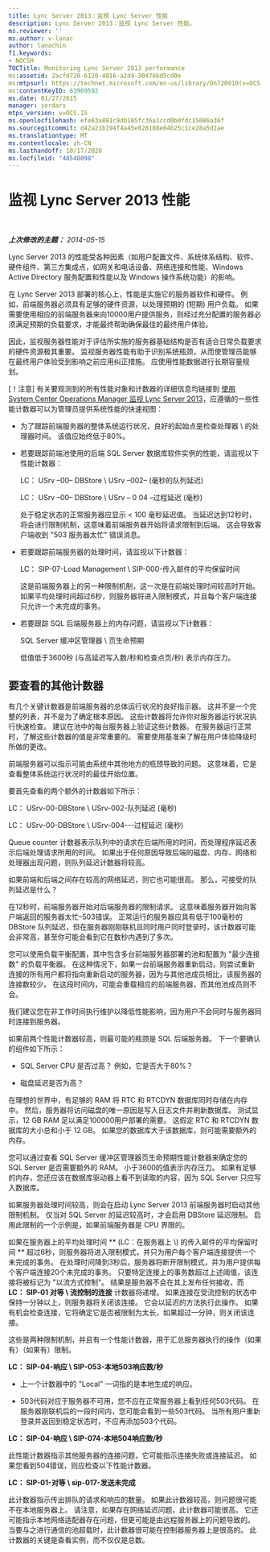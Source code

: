 ```yaml
---
title: Lync Server 2013：监视 Lync Server 性能
description: Lync Server 2013：监视 Lync Server 性能。
ms.reviewer: ''
ms.author: v-lanac
author: lanachin
f1.keywords:
- NOCSH
TOCTitle: Monitoring Lync Server 2013 performance
ms:assetid: 2acfd720-6120-4816-a2d4-30476bd5cd0e
ms:mtpsurl: https://technet.microsoft.com/en-us/library/Dn720910(v=OCS.15)
ms:contentKeyID: 63969592
ms.date: 01/27/2015
manager: serdars
mtps_version: v=OCS.15
ms.openlocfilehash: efe63a881c9db105fc36a1ccd0b0fdc15086a36f
ms.sourcegitcommit: d42a21b194f4a45e828188e04b25c1ce28a5d1ae
ms.translationtype: MT
ms.contentlocale: zh-CN
ms.lasthandoff: 10/17/2020
ms.locfileid: "48548098"
---
```

# <a name="monitoring-lync-server-2013-performance"></a>监视 Lync Server 2013 性能

<div data-xmlns="http://www.w3.org/1999/xhtml">

<div class="topic" data-xmlns="http://www.w3.org/1999/xhtml" data-msxsl="urn:schemas-microsoft-com:xslt" data-cs="https://msdn.microsoft.com/">

<div data-asp="https://msdn2.microsoft.com/asp">



</div>

<div id="mainSection">

<div id="mainBody">

<span> </span>

_**上次修改的主题：** 2014-05-15_

Lync Server 2013 的性能受各种因素（如用户配置文件、系统体系结构、软件、硬件组件、第三方集成点，如网关和电话设备、网络连接和性能、Windows Active Directory 服务配置和性能以及 Windows 操作系统功能）的影响。

在 Lync Server 2013 部署的核心上，性能是实施它的服务器软件和硬件。 例如，前端服务器必须具有足够的硬件资源，以处理预期的 (短期) 用户负载。 如果需要使用相应的前端服务器来向10000用户提供服务，则经过充分配置的服务器必须满足预期的负载要求，才能最终帮助确保最佳的最终用户体验。

因此，监视服务器性能对于评估所实施的服务器基础结构是否有适合日常负载要求的硬件资源极其重要。 监视服务器性能有助于识别系统瓶颈，从而使管理员能够在最终用户体验受到影响之前应用纠正措施。 应使用性能数据进行长期容量规划。

[！注意] 有关要观测到的所有性能对象和计数器的详细信息均链接到 [使用 System Center Operations Manager 监视 Lync Server 2013](lync-server-2013-monitoring-lync-server-with-system-center-operations-manager.md)，应遵循的一些性能计数器可以为管理员提供系统性能的快速视图：

  - 为了跟踪前端服务器的整体系统运行状况，良好的起始点是检查处理器 \\ 的处理器时间。 该值应始终低于80%。

  - 若要跟踪前端池使用的后端 SQL Server 数据库软件实例的性能，请监视以下性能计数器：
    
    LC： USrv –00– DBStore \\ USrv –002– (毫秒的队列延迟) 
    
    LC： USrv –00– DBStore \\ USrv – 0 04 –过程延迟 (毫秒) 
    
    处于稳定状态的正常服务器应显示 \< 100 毫秒延迟值。 当延迟达到12秒时，将会进行限制机制，这意味着前端服务器开始将请求限制到后端。 这会导致客户端收到 "503 服务器太忙" 错误消息。

  - 若要跟踪前端服务器的处理时间，请监视以下计数器：
    
    LC： SIP-07-Load Management \\ SIP-000-传入邮件的平均保留时间
    
    这是前端服务器上的另一种限制机制，这一次是在前端处理时间较高时开始。 如果平均处理时间超过6秒，则服务器将进入限制模式，并且每个客户端连接只允许一个未完成的事务。

  - 若要跟踪 SQL 后端服务器上的内存问题，请监视以下计数器：
    
    SQL Server 缓冲区管理器 \\ 页生命预期
    
    低值低于3600秒 (与高延迟写入数/秒和检查点页/秒) 表示内存压力。

<div>

## <a name="additional-counters-to-view"></a>要查看的其他计数器

有几个关键计数器是前端服务器的总体运行状况的良好指示器。 这并不是一个完整的列表，并不是为了确定根本原因。 这些计数器将允许你对服务器运行状况执行快速检查。 建议在池中的每台服务器上验证这些计数器。 在服务器运行正常时，了解这些计数器的值是非常重要的。 需要使用基准来了解在用户体验降级时所做的更改。

前端服务器可以指示可能由系统中其他地方的瓶颈导致的问题。 这意味着，它是查看整体系统运行状况时的最佳开始位置。

要首先查看的两个额外的计数器如下所示：

LC： USrv-00-DBStore \\ USrv-002-队列延迟 (毫秒) 

LC： USrv-00-DBStore \\ USrv-004---过程延迟 (毫秒) 

Queue counter 计数器表示队列中的请求在后端所用的时间，而处理程序延迟表示后端处理请求所用的时间。 如果出于任何原因导致后端的磁盘、内存、网络和处理器出现问题，则队列延迟计数器将较高。

如果前端和后端之间存在较高的网络延迟，则它也可能很高。 那么，可接受的队列延迟是什么？

在12秒时，前端服务器开始对后端服务器的限制请求。 这意味着服务器开始向客户端返回的服务器太忙–503错误。 正常运行的服务器应具有低于100毫秒的 DBStore 队列延迟，但在服务器刚刚联机且同时用户同时登录时，该计数器可能会非常高，甚至你可能会看到它在数秒内遇到了多次。

您可以使用负载平衡配置，其中包含多台前端服务器部署的池和配置为 "最少连接数" 的负载平衡器。 在这种情况下，如果一台前端服务器重新启动，则尝试重新连接的所有用户都将指向重新启动的服务器，因为与其他池成员相比，该服务器的连接数较少。 在这段时间内，可能会重载相应的前端服务器，而其他池成员则不会。

我们建议您在非工作时间执行维护以降低性能影响，因为用户不会同时与服务器同时连接到服务器。

如果前两个性能计数器较高，则最可能的瓶颈是 SQL 后端服务器。 下一个要确认的组件如下所示：

  - SQL Server CPU 是否过高？ 例如，它是否大于80%？

  - 磁盘延迟是否为高？

在理想的世界中，有足够的 RAM 将 RTC 和 RTCDYN 数据库同时存储在内存中。 然后，服务器将访问磁盘的唯一原因是写入日志文件并刷新数据库。 测试显示，12 GB RAM 足以满足100000用户部署的需要。 这假定 RTC 和 RTCDYN 数据库的大小总和小于 12 GB。 如果您的数据库大于该数据库，则可能需要额外的内存。

您可以通过查看 SQL Server 缓冲区管理器页生命预期性能计数器来确定您的 SQL Server 是否需要额外的 RAM。 小于3600的值表示内存压力。 如果有足够的内存，您还应该在数据库驱动器上看不到读取的内容，因为 SQL Server 只应写入数据库。

如果服务器处理时间较高，则会在启动 Lync Server 2013 前端服务器时启动其他限制机制。 仅当对 SQL Server 的延迟较高时，才会启用 DBStore 延迟限制。 启用此限制的一个示例是，如果前端服务器是 CPU 界限的。

如果在服务器上的平均处理时间 ** (LC：在服务器上 \\) 的传入邮件的平均保留时间 ** 超过6秒，则服务器将进入限制模式，并只为用户每个客户端连接提供一个未完成的事务。 在处理时间降到3秒后，服务器将断开限制模式，并为用户提供每个客户端连接20个未完成的事务。 只要特定连接上的事务数超过上述阈值，该连接将被标记为 "以流方式控制"。 结果是服务器不会在其上发布任何接收，而 **LC： SIP-01 对等 \\ 流控制的连接** 计数器将递增。 如果连接在受流控制的状态中保持一分钟以上，则服务器将关闭该连接。 它会以延迟的方法执行此操作。 如果有机会检查连接，它将确定它是否被限制为太长，如果超过一分钟，则关闭该连接。

这些是两种限制机制，并且有一个性能计数器，用于汇总服务器执行的操作（如果有）（如果有）限制。

**LC： SIP-04-响应 \\ SIP-053-本地503响应数/秒**

  - 上一个计数器中的 "Local" 一词指的是本地生成的响应。

  - 503代码对应于服务器不可用，您不应在正常服务器上看到任何503代码。 在服务器刚联机后的一段时间内，您可能会看到一些503代码。 当所有用户重新登录并返回到稳定状态时，不应再添加503个代码。

**LC： SIP-04-响应 \\ SIP-074-本地504响应数/秒**

此性能计数器指示其他服务器的连接问题，它可能指示连接失败或连接延迟。 如果您看到504错误，则应检查以下性能计数器。

**LC： SIP-01-对等 \\ sip-017-发送未完成**

此计数器指示传出排队的请求和响应的数量。 如果此计数器较高，则问题很可能不在本地服务器上。 请注意，如果存在网络延迟问题，此计数器可能很高。 它还可能指示本地网络适配器存在问题，但更可能是由远程服务器上的问题导致的。 当要与之进行通信的池超载时，此计数器很可能在控制器服务器上是很高的。 此计数器的关键是查看实例，而不仅仅是总数。

</div>

</div>

<span> </span>

</div>

</div>

</div>

